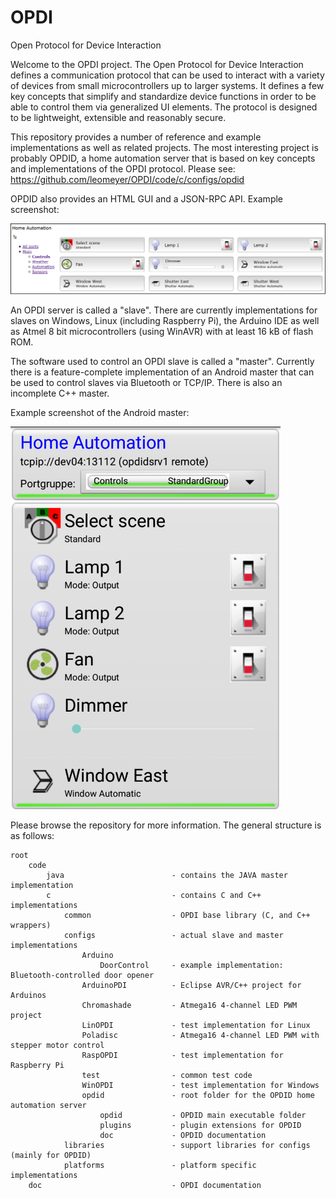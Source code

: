 OPDI
====

Open Protocol for Device Interaction


Welcome to the OPDI project. The Open Protocol for Device Interaction defines
a communication protocol that can be used to interact with a variety of devices
from small microcontrollers up to larger systems. It defines a few key concepts
that simplify and standardize device functions in order to be able to control
them via generalized UI elements. The protocol is designed to be lightweight,
extensible and reasonably secure.

This repository provides a number of reference and example implementations as
well as related projects. The most interesting project is probably OPDID, a 
home automation server that is based on key concepts and implementations
of the OPDI protocol. Please see:
https://github.com/leomeyer/OPDI/code/c/configs/opdid

OPDID also provides an HTML GUI and a JSON-RPC API. Example screenshot:

![OPDID screenshot](doc/images/OPDID_screenshot_1.png)

An OPDI server is called a "slave". There are currently implementations for
slaves on Windows, Linux (including Raspberry Pi), the Arduino IDE as well as
Atmel 8 bit microcontrollers (using WinAVR) with at least 16 kB of flash ROM.

The software used to control an OPDI slave is called a "master". Currently there
is a feature-complete implementation of an Android master that can be used to
control slaves via Bluetooth or TCP/IP. There is also an incomplete C++ master.

Example screenshot of the Android master:

![AndroPDI screenshot](doc/images/AndroPDI_screenshot_1.png)

Please browse the repository for more information. The general structure is
as follows:

	root
		code
			java						- contains the JAVA master implementation
			c							- contains C and C++ implementations
				common					- OPDI base library (C, and C++ wrappers)
				configs					- actual slave and master implementations
					Arduino
						DoorControl		- example implementation: Bluetooth-controlled door opener
					ArduinoPDI			- Eclipse AVR/C++ project for Arduinos
					Chromashade			- Atmega16 4-channel LED PWM project
					LinOPDI				- test implementation for Linux
					Poladisc			- Atmega16 4-channel LED PWM with stepper motor control
					RaspOPDI			- test implementation for Raspberry Pi
					test				- common test code
					WinOPDI				- test implementation for Windows
					opdid				- root folder for the OPDID home automation server
						opdid			- OPDID main executable folder
						plugins			- plugin extensions for OPDID
						doc				- OPDID documentation
				libraries				- support libraries for configs (mainly for OPDID)
				platforms				- platform specific implementations
		doc								- OPDI documentation
